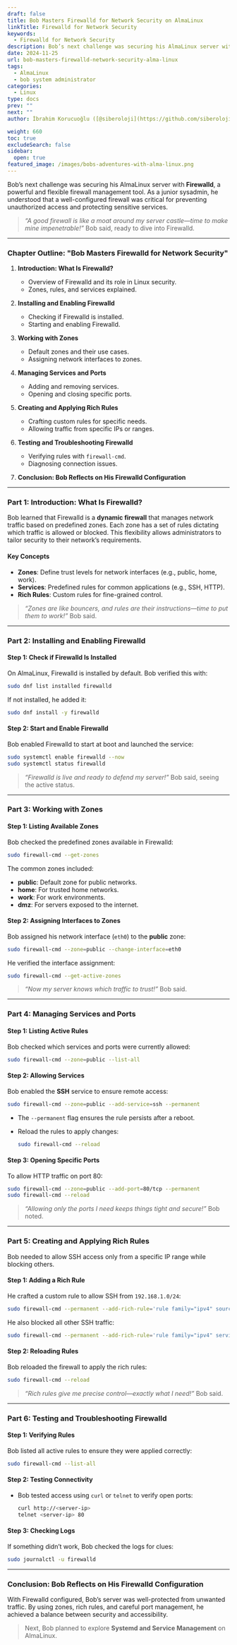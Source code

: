 ```yaml
---
draft: false
title: Bob Masters Firewalld for Network Security on AlmaLinux
linkTitle: Firewalld for Network Security
keywords:
  - Firewalld for Network Security
description: Bob’s next challenge was securing his AlmaLinux server with Firewalld, a powerful and flexible firewall management tool.
date: 2024-11-25
url: bob-masters-firewalld-network-security-alma-linux
tags:
  - AlmaLinux
  - bob system administrator
categories:
  - Linux
type: docs
prev: ""
next: ""
author: İbrahim Korucuoğlu ([@siberoloji](https://github.com/siberoloji))

weight: 660
toc: true
excludeSearch: false
sidebar:
  open: true
featured_image: /images/bobs-adventures-with-alma-linux.png
---
```

Bob’s next challenge was securing his AlmaLinux server with **Firewalld**, a powerful and flexible firewall management tool. As a junior sysadmin, he understood that a well-configured firewall was critical for preventing unauthorized access and protecting sensitive services.

> *“A good firewall is like a moat around my server castle—time to make mine impenetrable!”* Bob said, ready to dive into Firewalld.

---

### **Chapter Outline: "Bob Masters Firewalld for Network Security"**

1. **Introduction: What Is Firewalld?**
   - Overview of Firewalld and its role in Linux security.
   - Zones, rules, and services explained.

2. **Installing and Enabling Firewalld**
   - Checking if Firewalld is installed.
   - Starting and enabling Firewalld.

3. **Working with Zones**
   - Default zones and their use cases.
   - Assigning network interfaces to zones.

4. **Managing Services and Ports**
   - Adding and removing services.
   - Opening and closing specific ports.

5. **Creating and Applying Rich Rules**
   - Crafting custom rules for specific needs.
   - Allowing traffic from specific IPs or ranges.

6. **Testing and Troubleshooting Firewalld**
   - Verifying rules with `firewall-cmd`.
   - Diagnosing connection issues.

7. **Conclusion: Bob Reflects on His Firewalld Configuration**

---

### **Part 1: Introduction: What Is Firewalld?**

Bob learned that Firewalld is a **dynamic firewall** that manages network traffic based on predefined zones. Each zone has a set of rules dictating which traffic is allowed or blocked. This flexibility allows administrators to tailor security to their network’s requirements.

#### **Key Concepts**

- **Zones**: Define trust levels for network interfaces (e.g., public, home, work).
- **Services**: Predefined rules for common applications (e.g., SSH, HTTP).
- **Rich Rules**: Custom rules for fine-grained control.

> *“Zones are like bouncers, and rules are their instructions—time to put them to work!”* Bob said.

---

### **Part 2: Installing and Enabling Firewalld**

#### **Step 1: Check if Firewalld Is Installed**

On AlmaLinux, Firewalld is installed by default. Bob verified this with:

```bash
sudo dnf list installed firewalld
```

If not installed, he added it:

```bash
sudo dnf install -y firewalld
```

#### **Step 2: Start and Enable Firewalld**

Bob enabled Firewalld to start at boot and launched the service:

```bash
sudo systemctl enable firewalld --now
sudo systemctl status firewalld
```

> *“Firewalld is live and ready to defend my server!”* Bob said, seeing the active status.

---

### **Part 3: Working with Zones**

#### **Step 1: Listing Available Zones**

Bob checked the predefined zones available in Firewalld:

```bash
sudo firewall-cmd --get-zones
```

The common zones included:

- **public**: Default zone for public networks.
- **home**: For trusted home networks.
- **work**: For work environments.
- **dmz**: For servers exposed to the internet.

#### **Step 2: Assigning Interfaces to Zones**

Bob assigned his network interface (`eth0`) to the **public** zone:

```bash
sudo firewall-cmd --zone=public --change-interface=eth0
```

He verified the interface assignment:

```bash
sudo firewall-cmd --get-active-zones
```

> *“Now my server knows which traffic to trust!”* Bob said.

---

### **Part 4: Managing Services and Ports**

#### **Step 1: Listing Active Rules**

Bob checked which services and ports were currently allowed:

```bash
sudo firewall-cmd --zone=public --list-all
```

#### **Step 2: Allowing Services**

Bob enabled the **SSH** service to ensure remote access:

```bash
sudo firewall-cmd --zone=public --add-service=ssh --permanent
```

- The `--permanent` flag ensures the rule persists after a reboot.
- Reload the rules to apply changes:

  ```bash
  sudo firewall-cmd --reload
  ```

#### **Step 3: Opening Specific Ports**

To allow HTTP traffic on port 80:

```bash
sudo firewall-cmd --zone=public --add-port=80/tcp --permanent
sudo firewall-cmd --reload
```

> *“Allowing only the ports I need keeps things tight and secure!”* Bob noted.

---

### **Part 5: Creating and Applying Rich Rules**

Bob needed to allow SSH access only from a specific IP range while blocking others.

#### **Step 1: Adding a Rich Rule**

He crafted a custom rule to allow SSH from `192.168.1.0/24`:

```bash
sudo firewall-cmd --permanent --add-rich-rule='rule family="ipv4" source address="192.168.1.0/24" service name="ssh" accept'
```

He also blocked all other SSH traffic:

```bash
sudo firewall-cmd --permanent --add-rich-rule='rule family="ipv4" service name="ssh" drop'
```

#### **Step 2: Reloading Rules**

Bob reloaded the firewall to apply the rich rules:

```bash
sudo firewall-cmd --reload
```

> *“Rich rules give me precise control—exactly what I need!”* Bob said.

---

### **Part 6: Testing and Troubleshooting Firewalld**

#### **Step 1: Verifying Rules**

Bob listed all active rules to ensure they were applied correctly:

```bash
sudo firewall-cmd --list-all
```

#### **Step 2: Testing Connectivity**

- Bob tested access using `curl` or `telnet` to verify open ports:

  ```bash
  curl http://<server-ip>
  telnet <server-ip> 80
  ```

#### **Step 3: Checking Logs**

If something didn’t work, Bob checked the logs for clues:

```bash
sudo journalctl -u firewalld
```

---

### **Conclusion: Bob Reflects on His Firewalld Configuration**

With Firewalld configured, Bob’s server was well-protected from unwanted traffic. By using zones, rich rules, and careful port management, he achieved a balance between security and accessibility.

> Next, Bob planned to explore **Systemd and Service Management** on AlmaLinux.
